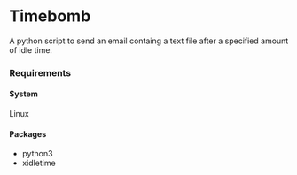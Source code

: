 # Timebomb
A python script to send an email containg a text file
after a specified amount of idle time.

### Requirements

#### System
Linux

#### Packages
- python3
- xidletime
